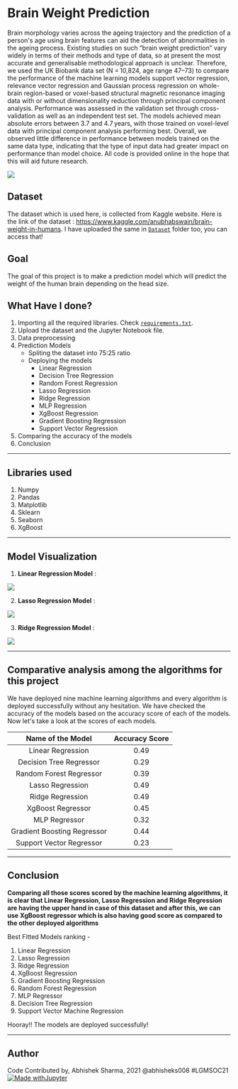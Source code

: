 # Brain Weight Prediction
Brain morphology varies across the ageing trajectory and the prediction of a person's age using brain features can aid the detection of abnormalities in the ageing process. Existing studies on such “brain weight prediction” vary widely in terms of their methods and type of data, so at present the most accurate and generalisable methodological approach is unclear. Therefore, we used the UK Biobank data set (N = 10,824, age range 47–73) to compare the performance of the machine learning models support vector regression, relevance vector regression and Gaussian process regression on whole-brain region-based or voxel-based structural magnetic resonance imaging data with or without dimensionality reduction through principal component analysis. Performance was assessed in the validation set through cross-validation as well as an independent test set. The models achieved mean absolute errors between 3.7 and 4.7 years, with those trained on voxel-level data with principal component analysis performing best. Overall, we observed little difference in performance between models trained on the same data type, indicating that the type of input data had greater impact on performance than model choice. All code is provided online in the hope that this will aid future research.

![](https://github.com/abhisheks008/ML-ProjectKart/blob/patch-34/Brain%20Weight%20Prediction/Images/brain5.jpg)

## Dataset
The dataset which is used here, is collected from Kaggle website. Here is the link of the dataset : https://www.kaggle.com/anubhabswain/brain-weight-in-humans. I have uploaded the same in [`Dataset`](https://github.com/abhisheks008/ML-ProjectKart/tree/patch-34/Brain%20Weight%20Prediction/Dataset) folder too, you can access that!

## Goal
The goal of this project is to make a prediction model which will predict the weight of the human brain depending on the head size.

## What Have I done?
1. Importing all the required libraries. Check [`requirements.txt`](https://github.com/abhisheks008/ML-ProjectKart/blob/patch-34/Brain%20Weight%20Prediction/requirements.txt).
2. Upload the dataset and the Jupyter Notebook file.
3. Data preprocessing
4. Prediction Models
    - Spliting the dataset into 75:25 ratio
    - Deploying the models
        - Linear Regression
        - Decision Tree Regression
        - Random Forest Regression
        - Lasso Regression
        - Ridge Regression
        - MLP Regression
        - XgBoost Regression
        - Gradient Boosting Regression
        - Support Vector Regression
5. Comparing the accuracy of the models
6. Conclusion
***********************************************
## Libraries used
1. Numpy
2. Pandas
3. Matplotlib
4. Sklearn
5. Seaborn
6. XgBoost

***************************************
## Model Visualization

1. **Linear Regression Model** :

![](https://github.com/abhisheks008/ML-ProjectKart/blob/patch-34/Brain%20Weight%20Prediction/Images/brain1.png)

2. **Lasso Regression Model** :

![](https://github.com/abhisheks008/ML-ProjectKart/blob/patch-34/Brain%20Weight%20Prediction/Images/brain2.png)

3. **Ridge Regression Model** :

![](https://github.com/abhisheks008/ML-ProjectKart/blob/patch-34/Brain%20Weight%20Prediction/Images/brain3.png)

*****************************
## Comparative analysis among the algorithms for this project

We have deployed nine machine learning algorithms and every algorithm is deployed successfully without any hesitation. We have checked the accuracy of the models based on the accuracy score of each of the models. Now let's take a look at the scores of each models.

|Name of the Model|Accuracy Score|
|:---:|:---:|
|Linear Regression|0.49|
|Decision Tree Regressor|0.29|
|Random Forest Regressor|0.39|
|Lasso Regression|0.49|
|Ridge Regression|0.49|
|XgBoost Regressor|0.45|
|MLP Regressor|0.32|
|Gradient Boosting Regressor|0.44|
|Support Vector Regressor|0.23|
*******************************************
## Conclusion

**Comparing all those scores scored by the machine learning algorithms, it is clear that Linear Regression, Lasso Regression and Ridge Regression are having the upper hand in case of this dataset and after this, we can use XgBoost regressor which is also having good score as compared to the other deployed algorithms**

Best Fitted Models ranking - 
1. Linear Regression
2. Lasso Regression
3. Ridge Regression
4. XgBoost Regression
5. Gradient Boosting Regression
6. Random Forest Regression
7. MLP Regressor
8. Decision Tree Regression
9. Support Vector Machine Regression

Hooray!! The models are deployed successfully!

*************************************************
## Author
Code Contributed by, Abhishek Sharma, 2021 @abhisheks008 #LGMSOC21
[![Made withJupyter](https://img.shields.io/badge/Made%20with-Jupyter-orange?style=for-the-badge&logo=Jupyter)](https://jupyter.org/try)
